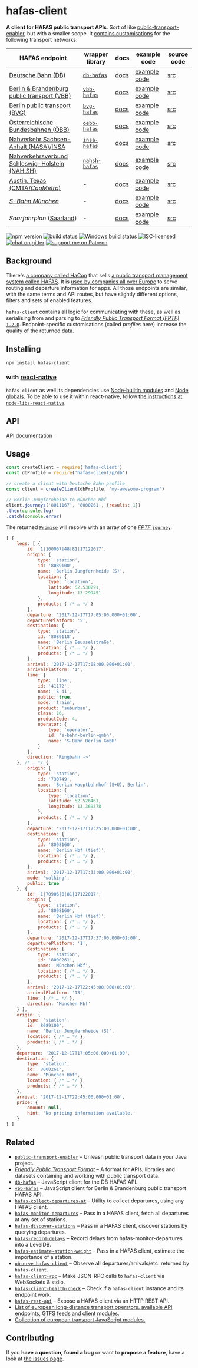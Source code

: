 # hafas-client

**A client for HAFAS public transport APIs**. Sort of like [public-transport-enabler](https://github.com/schildbach/public-transport-enabler), but with a smaller scope. It [contains customisations](p) for the following transport networks:

HAFAS endpoint | wrapper library | docs | example code | source code
---------------|------------------|------|---------|------------
[Deutsche Bahn (DB)](https://en.wikipedia.org/wiki/Deutsche_Bahn) | [`db-hafas`](https://github.com/derhuerst/db-hafas) | [docs](p/db/readme.md) | [example code](p/db/example.js) | [src](p/db/index.js)
[Berlin & Brandenburg public transport (VBB)](https://en.wikipedia.org/wiki/Verkehrsverbund_Berlin-Brandenburg) | [`vbb-hafas`](https://github.com/derhuerst/vbb-hafas) | [docs](p/vbb/readme.md) | [example code](p/vbb/example.js) | [src](p/vbb/index.js)
[Berlin public transport (BVG)](https://en.wikipedia.org/wiki/Berliner_Verkehrsbetriebe) | [`bvg-hafas`](https://github.com/derhuerst/bvg-hafas) | [docs](p/bvg/readme.md) | [example code](p/bvg/example.js) | [src](p/bvg/index.js)
[Österreichische Bundesbahnen (ÖBB)](https://en.wikipedia.org/wiki/Austrian_Federal_Railways) | [`oebb-hafas`](https://github.com/juliuste/oebb-hafas) | [docs](p/oebb/readme.md) | [example code](p/oebb/example.js) | [src](p/oebb/index.js)
[Nahverkehr Sachsen-Anhalt (NASA)](https://de.wikipedia.org/wiki/Nahverkehrsservice_Sachsen-Anhalt)/[INSA](https://insa.de) | [`insa-hafas`](https://github.com/derhuerst/insa-hafas) | [docs](p/insa/readme.md) | [example code](p/insa/example.js) | [src](p/insa/index.js)
[Nahverkehrsverbund Schleswig-Holstein (NAH.SH)](https://de.wikipedia.org/wiki/Nahverkehrsverbund_Schleswig-Holstein) | [`nahsh-hafas`](https://github.com/juliuste/nahsh-hafas) | [docs](p/nahsh/readme.md) | [example code](p/nahsh/example.js) | [src](p/nahsh/index.js)
[Austin, Texas (CMTA/*CapMetro*)](https://en.wikipedia.org/wiki/Capital_Metropolitan_Transportation_Authority) | - | [docs](p/cmta/readme.md) | [example code](p/cmta/example.js) | [src](p/cmta/index.js)
[*S-Bahn München*](https://en.wikipedia.org/wiki/Munich_S-Bahn) | - | [docs](p/sbahn-muenchen/readme.md) | [example code](p/sbahn-muenchen/example.js) | [src](p/sbahn-muenchen/index.js)
*Saarfahrplan* ([Saarland](https://en.wikipedia.org/wiki/Saarland)) | - | [docs](p/saarfahrplan/readme.md) | [example code](p/saarfahrplan/example.js) | [src](p/saarfahrplan/index.js)

[![npm version](https://img.shields.io/npm/v/hafas-client.svg)](https://www.npmjs.com/package/hafas-client)
[![build status](https://img.shields.io/travis/public-transport/hafas-client.svg?branch=master)](https://travis-ci.org/public-transport/hafas-client)
[![Windows build status](https://img.shields.io/appveyor/ci/public-transport/hafas-client.svg?branch=master)](https://ci.appveyor.com/project/public-transport/hafas-client)
![ISC-licensed](https://img.shields.io/github/license/public-transport/hafas-client.svg)
[![chat on gitter](https://badges.gitter.im/public-transport/Lobby.svg)](https://gitter.im/public-transport/Lobby)
[![support me on Patreon](https://img.shields.io/badge/support%20me-on%20patreon-fa7664.svg)](https://patreon.com/derhuerst)


## Background

There's [a company called HaCon](http://hacon.de) that sells [a public transport management system called HAFAS](https://de.wikipedia.org/wiki/HAFAS). It is [used by companies all over Europe](https://gist.github.com/derhuerst/2b7ed83bfa5f115125a5) to serve routing and departure information for apps. All those endpoints are similar, with the same terms and API routes, but have slightly different options, filters and sets of enabled features.

`hafas-client` contains all logic for communicating with these, as well as serialising from and parsing to [*Friendly Public Transport Format (FPTF)* `1.2.0`](https://github.com/public-transport/friendly-public-transport-format/blob/1.2.0/spec/readme.md). Endpoint-specific customisations (called *profiles* here) increase the quality of the returned data.


## Installing

```shell
npm install hafas-client
```

### with [react-native](https://facebook.github.io/react-native/)

`hafas-client` as well its dependencies use [Node-builtin modules](https://nodejs.org/dist/latest/docs/api/) and [Node globals](https://nodejs.org/api/globals.html). To be able to use it within react-native, follow [the instructions at `node-libs-react-native`](https://github.com/parshap/node-libs-react-native/blob/master/README.md#usage).


## API

[API documentation](docs/readme.md)


## Usage

```js
const createClient = require('hafas-client')
const dbProfile = require('hafas-client/p/db')

// create a client with Deutsche Bahn profile
const client = createClient(dbProfile, 'my-awesome-program')

// Berlin Jungfernheide to München Hbf
client.journeys('8011167', '8000261', {results: 1})
.then(console.log)
.catch(console.error)
```

The returned [`Promise`](https://developer.mozilla.org/en-US/docs/Web/JavaScript/Reference/Global_Objects/promise) will resolve with an array of one [*FPTF* `journey`](https://github.com/public-transport/friendly-public-transport-format/blob/1.2.0/spec/readme.md#journey).

```js
[ {
	legs: [ {
		id: '1|100067|48|81|17122017',
		origin: {
			type: 'station',
			id: '8089100',
			name: 'Berlin Jungfernheide (S)',
			location: {
				type: 'location',
				latitude: 52.530291,
				longitude: 13.299451
			},
			products: { /* … */ }
		},
		departure: '2017-12-17T17:05:00.000+01:00',
		departurePlatform: '5',
		destination: {
			type: 'station',
			id: '8089118',
			name: 'Berlin Beusselstraße',
			location: { /* … */ },
			products: { /* … */ }
		},
		arrival: '2017-12-17T17:08:00.000+01:00',
		arrivalPlatform: '1',
		line: {
			type: 'line',
			id: '41172',
			name: 'S 41',
			public: true,
			mode: 'train',
			product: 'suburban',
			class: 16,
			productCode: 4,
			operator: {
				type: 'operator',
				id: 's-bahn-berlin-gmbh',
				name: 'S-Bahn Berlin GmbH'
			}
		},
		direction: 'Ringbahn ->'
	}, /* … */ {
		origin: {
			type: 'station',
			id: '730749',
			name: 'Berlin Hauptbahnhof (S+U), Berlin',
			location: {
				type: 'location',
				latitude: 52.526461,
				longitude: 13.369378
			},
			products: { /* … */ }
		},
		departure: '2017-12-17T17:25:00.000+01:00',
		destination: {
			type: 'station',
			id: '8098160',
			name: 'Berlin Hbf (tief)',
			location: { /* … */ },
			products: { /* … */ }
		},
		arrival: '2017-12-17T17:33:00.000+01:00',
		mode: 'walking',
		public: true
	}, {
		id: '1|70906|0|81|17122017',
		origin: {
			type: 'station',
			id: '8098160',
			name: 'Berlin Hbf (tief)',
			location: { /* … */ },
			products: { /* … */ }
		},
		departure: '2017-12-17T17:37:00.000+01:00',
		departurePlatform: '1',
		destination: {
			type: 'station',
			id: '8000261',
			name: 'München Hbf',
			location: { /* … */ },
			products: { /* … */ }
		},
		arrival: '2017-12-17T22:45:00.000+01:00',
		arrivalPlatform: '13',
		line: { /* … */ },
		direction: 'München Hbf'
	} ],
	origin: {
		type: 'station',
		id: '8089100',
		name: 'Berlin Jungfernheide (S)',
		location: { /* … */ },
		products: { /* … */ }
	},
	departure: '2017-12-17T17:05:00.000+01:00',
	destination: {
		type: 'station',
		id: '8000261',
		name: 'München Hbf',
		location: { /* … */ },
		products: { /* … */ }
	},
	arrival: '2017-12-17T22:45:00.000+01:00',
	price: {
		amount: null,
		hint: 'No pricing information available.'
	}
} ]
```


## Related

- [`public-transport-enabler`](https://github.com/schildbach/public-transport-enabler) – Unleash public transport data in your Java project.
- [*Friendly Public Transport Format*](https://github.com/public-transport/friendly-public-transport-format#friendly-public-transport-format-fptf) – A format for APIs, libraries and datasets containing and working with public transport data.
- [`db-hafas`](https://github.com/derhuerst/db-hafas#db-hafas) – JavaScript client for the DB HAFAS API.
- [`vbb-hafas`](https://github.com/derhuerst/vbb-hafas#vbb-hafas) – JavaScript client for Berlin & Brandenburg public transport HAFAS API.
- [`hafas-collect-departures-at`](https://github.com/derhuerst/hafas-collect-departures-at#hafas-collect-departures-at) – Utility to collect departures, using any HAFAS client.
- [`hafas-monitor-departures`](https://github.com/derhuerst/hafas-monitor-departures#hafas-monitor-departures) – Pass in a HAFAS client, fetch all departures at any set of stations.
- [`hafas-discover-stations`](https://github.com/derhuerst/hafas-discover-stations#hafas-discover-stations) – Pass in a HAFAS client, discover stations by querying departures.
- [`hafas-record-delays`](https://github.com/derhuerst/hafas-record-delays#hafas-record-delays) – Record delays from hafas-monitor-departures into a LevelDB.
- [`hafas-estimate-station-weight`](https://github.com/derhuerst/hafas-estimate-station-weight#hafas-estimate-station-weight) – Pass in a HAFAS client, estimate the importance of a station.
- [`observe-hafas-client`](https://github.com/derhuerst/observe-hafas-client) – Observe all departures/arrivals/etc. returned by `hafas-client`.
- [`hafas-client-rpc`](https://github.com/derhuerst/hafas-client-rpc) – Make JSON-RPC calls to `hafas-client` via WebSockets & stdio.
- [`hafas-client-health-check`](https://github.com/derhuerst/hafas-client-health-check) – Check if a `hafas-client` instance and its endpoint work.
- [`hafas-rest-api`](https://github.com/derhuerst/hafas-rest-api#hafas-rest-api) – Expose a HAFAS client via an HTTP REST API.
- [List of european long-distance transport operators, available API endpoints, GTFS feeds and client modules.](https://github.com/public-transport/european-transport-operators)
- [Collection of european transport JavaScript modules.](https://github.com/public-transport/european-transport-modules)


## Contributing

If you **have a question**, **found a bug** or want to **propose a feature**, have a look at [the issues page](https://github.com/public-transport/hafas-client/issues).
